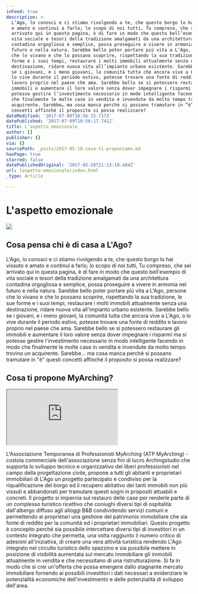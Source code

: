 ```yaml
---
inFeed: true
description: >-
  L’Ago, lo conosci e ci stiamo rivolgendo a te, che questo borgo lo hai vissuto
  e amato e continui a farlo; lo scopo di noi tutti, Tu compreso, che sei
  arrivato qui in questa pagina, è di fare in modo che questo bell’esempio di
  vita sociale e tesori della tradizione amalgamati da una architettura
  contadina orgogliosa e semplice, possa proseguire a vivere in armonia nel
  futuro e nella natura. Sarebbe bello poter portare più vita a L’Ago, persone
  che lo vivano e che lo possano scoprire, rispettando la sua tradizione, le sue
  forme e i suoi tempi, restaurare i molti immobili attualmente senza una
  destinazione, ridare nuova vita all’impianto urbano esistente. Sarebbe bello
  se i giovani, e i meno giovani, la comunità tutta che ancora vive a L’Ago, o
  lo vive durante il periodo estivo, potesse trovare una fonte di reddito e
  lavoro proprio nel paese che ama. Sarebbe bello se si potessero restaurare gli
  immobili e aumentare il loro valore senza dover impegnare i risparmi ma si
  potesse gestire l’investimento necessario in modo intelligente facendo in modo
  che finalmente le molte case in vendita e invendute da molto tempo trovino un
  acquirente. Sarebbe… ma cosa manca perchè si possano tramutare in “è” questi
  concetti affinché il proposito si possa realizzare?
dateModified: '2017-07-09T10:56:15.717Z'
datePublished: '2017-07-09T10:56:17.741Z'
title: L’aspetto emozionale
author: []
publisher: {}
via: {}
sourcePath: _posts/2017-05-18-cosa-ti-proponiamo.md
hasPage: true
starred: false
datePublishedOriginal: '2017-05-28T21:13:10.484Z'
url: laspetto-emozionale/index.html
_type: Article

---
```

# L'aspetto emozionale
![](https://the-grid-user-content.s3-us-west-2.amazonaws.com/ea844278-b40f-4a9e-93d8-1127d8632cf6.jpg)

## Cosa pensa chi è di casa a L'Ago?

L'Ago, lo conosci e ci stiamo rivolgendo a te, che questo borgo lo hai vissuto e amato e continui a farlo; lo scopo di noi tutti, Tu compreso, che sei arrivato qui in questa pagina, è di fare in modo che questo bell'esempio di vita sociale e tesori della tradizione amalgamati da una architettura contadina orgogliosa e semplice, possa proseguire a vivere in armonia nel futuro e nella natura. Sarebbe bello poter portare più vita a L'Ago, persone che lo vivano e che lo possano scoprire, rispettando la sua tradizione, le sue forme e i suoi tempi, restaurare i molti immobili attualmente senza una destinazione, ridare nuova vita all'impianto urbano esistente. Sarebbe bello se i giovani, e i meno giovani, la comunità tutta che ancora vive a L'Ago, o lo vive durante il periodo estivo, potesse trovare una fonte di reddito e lavoro proprio nel paese che ama. Sarebbe bello se si potessero restaurare gli immobili e aumentare il loro valore senza dover impegnare i risparmi ma si potesse gestire l'investimento necessario in modo intelligente facendo in modo che finalmente le molte case in vendita e invendute da molto tempo trovino un acquirente. Sarebbe... ma cosa manca perchè si possano tramutare in "è" questi concetti affinché il proposito si possa realizzare?

## Cosa ti propone MyArching?

<iframe src="https://the-grid.github.io/ed-location/?latitude=44.228411022308&amp;longitude=9.675607681274414&amp;zoom=14" style=""></iframe>

L'Associazione Temporanea di Professionisti MyArching (ATP MyArching) - costola commerciale dell'associazione senza fini di lucro Archingstudio che supporta lo sviluppo tecnico e organizzativo dei liberi professionisti nel campo della progettazione civile, propone a tutti gli abitanti e proprietari immobiliari di L'Ago un progetto partecipato e condiviso per la riqualificazione del borgo ed il recupero abitativo dei tanti immobili non più vissuti e abbandonati per tramutare questi sogni in propositi attuabili e concreti. Il progetto si impernia sul restauro delle case per renderle parte di un complesso turistico ricettivo che coniughi diversi tipi di ospitalità: dall'albergo diffuso agli alloggi B&B condividendo servizi comuni e permettendo ai proprietari una gestione del patrimonio immobiliare che sia fonte di reddito per la comunità ed i proprietari immobiliari. Questo progetto è concepito perché sia possibile intercettare diversi tipi di investitori in un contesto integrato che permetta, una volta raggiunto il numero critico di adesioni all'iniziativa, di creare una vera attività turistica rendendo L'Ago integrato nel circuito turistico dello spezzino e sia possibile mettere in posizione di visibilità aumentata sul mercato immobiliare gli immobili attualmente in vendita e che necessitano di una ristrutturazione. Si fa in modo che si crei un'offerta che possa emergere dallo stagnante mercato immobiliare fornendo ai possibili investitori i dati necessari a evidenziare le potenzialità economiche dell'investimento e delle potenzialità di sviluppo dell'area.